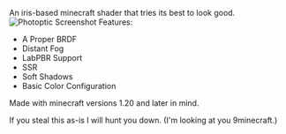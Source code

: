 An iris-based minecraft shader that tries its best to look good.
![Photoptic Screenshot](https://i.imgur.com/UXiYfqI.png)
Features:
- A Proper BRDF
- Distant Fog
- LabPBR Support
- SSR
- Soft Shadows
- Basic Color Configuration

Made with minecraft versions 1.20 and later in mind.

If you steal this as-is I will hunt you down. (I'm looking at you 9minecraft.)
